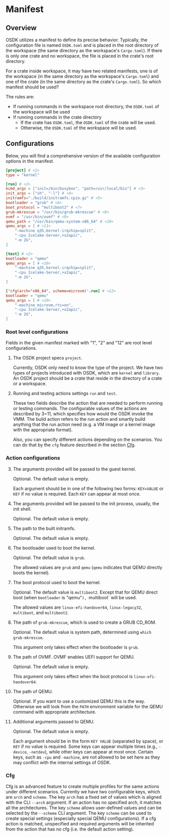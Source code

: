 # Manifest

## Overview

OSDK utilizes a manifest to define its precise behavior.
Typically, the configuration file is named `OSDK.toml`
and is placed in the root directory of the workspace
(the same directory as the workspace's `Cargo.toml`).
If there is only one crate and no workspace,
the file is placed in the crate's root directory.

For a crate inside workspace,
it may have two related manifests,
one is of the workspace
(in the same directory as the workspace's `Cargo.toml`)
and one of the crate
(in the same directory as the crate's `Cargo.toml`).
So which manifest should be used?

The rules are:

- If running commands in the workspace root directory,
the `OSDK.toml` of the workspace will be used
- If running commands in the crate directory
  - If the crate has `OSDK.toml`,
  the `OSDK.toml` of the crate will be used.
  - Otherwise, the `OSDK.toml` of the workspace will be used.

## Configurations

Below, you will find a comprehensive version of
the available configuration options in the manifest.

```toml
[project] # <1>
type = "kernel"

[run] # <2>
kcmd_args = ["init=/bin/busybox", "path=/usr/local/bin"] # <3>
init_args = ["sh", "-l"] # <4>
initramfs="./build/initramfs.cpio.gz" # <5>
bootloader = "grub" # <6>
boot_protocol = "multiboot2" # <7>
grub-mkrescue = "/usr/bin/grub-mkrescue" # <8>
ovmf = "/usr/bin/ovmf" # <9>
qemu_path = "/usr/bin/qemu-system-x86_64" # <10>
qemu_args = [ # <11>
    "-machine q35,kernel-irqchip=split",
    "-cpu Icelake-Server,+x2apic",
    "-m 2G",
]

[test] # <2>
bootloader = "qemu"
qemu_args = [ # <10>
    "-machine q35,kernel-irqchip=split",
    "-cpu Icelake-Server,+x2apic",
    "-m 2G",
]

['cfg(arch="x86_64", scheme=microvm)'.run] # <12>
bootloader = "qemu"
qemu_args = [ # <10>
    "-machine microvm,rtc=on",
    "-cpu Icelake-Server,+x2apic",
    "-m 2G",
]
```

### Root level configurations

Fields in the given manifest marked with "1", "2" and "12" are
root level configurations.

1. The OSDK project specs `project`.

    Currently, OSDK only need to know the type of the project.
    We have two types of projects introduced with OSDK, which
    are `kernel` and `library`. An OSDK project should be a
    crate that reside in the directory of a crate or a workspace.

2. Running and testing actions settings `run` and `test`.

    These two fields describe the action that are needed to
    perform running or testing commands. The configurable values
    of the actions are described by 3~11, which specifies how
    would the OSDK invoke the VMM. The build action refers to
    the run action and smartly build anything that the run action
    need (e.g. a VM image or a kernel image with the appropriate
    format).

    Also, you can specify different actions depending on the
    scenarios. You can do that by the `cfg` feature described
    in the section [Cfg](#Cfg).

### Action configurations

3. The arguments provided will be passed to the guest kernel.

    Optional. The default value is empty.

    Each argument should be in one of the following two forms:
    `KEY=VALUE` or `KEY` if no value is required.
    Each `KEY` can appear at most once.

4. The arguments provided will be passed to the init process,
usually, the init shell.

    Optional. The default value is empty.

5. The path to the built initramfs.

    Optional. The default value is empty.

6. The bootloader used to boot the kernel.

    Optional. The default value is `grub`.

    The allowed values are `grub` and `qemu`
    (`qemu` indicates that QEMU directly boots the kernel).

7. The boot protocol used to boot the kernel.

    Optional. The default value is `multiboot2`.
    Except that for QEMU direct boot (when `bootloader` is "qemu"`),
    `multiboot` will be used.

    The allowed values are `linux-efi-handover64`,
    `linux-legacy32`, `multiboot`, and `multiboot2`.

8. The path of `grub-mkrescue`,
which is used to create a GRUB CD_ROM.

    Optional. The default value is system path,
    determined using `which grub-mkrescue`.

    This argument only takes effect
    when the bootloader is `grub`.

9. The path of OVMF. OVMF enables UEFI support for QEMU.

    Optional. The default value is empty.

    This argument only takes effect
    when the boot protocol is `linux-efi-handover64`.

10. The path of QEMU.

    Optional. If you want to use a customized QEMU this
    is the way. Otherwise we will look from the `PATH`
    environment variable for the QEMU command with appropriate
    architecture.

11. Additional arguments passed to QEMU.

    Optional. The default value is empty.

    Each argument should be in the form `KEY VALUE`
    (separated by space),
    or `KEY` if no value is required.
    Some keys can appear multiple times
    (e.g., `-device`, `-netdev`),
    while other keys can appear at most once.
    Certain keys, such as `-cpu` and `-machine`,
    are not allowed to be set here
    as they may conflict with the internal settings of OSDK.

### Cfg

Cfg is an advanced feature to create multiple profiles for
the same actions under different scenarios. Currently we
have two configurable keys, which are `arch` and `scheme`.
The key `arch` has a fixed set of values which is aligned
with the CLI `--arch` argument. If an action has no specified
arch, it matches all the architectures. The key `scheme` allows
user-defined values and can be selected by the `--scheme` CLI
argument. The key `scheme` can be used to create special settings
(especially special QEMU configurations). If a cfg action is
matched, unspecified and required arguments will be inherited
from the action that has no cfg (i.e. the default action setting).
